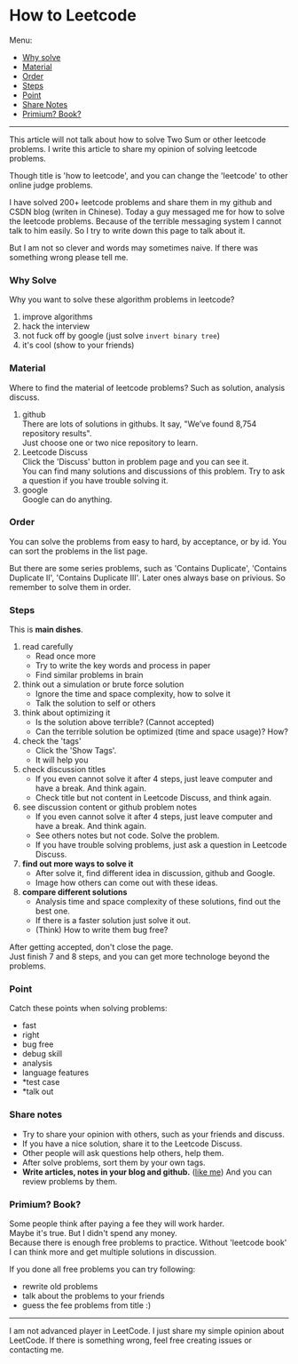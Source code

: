 How to Leetcode  
===  
  
Menu:  
  
- [Why solve](#why-solve)  
- [Material](#material)  
- [Order](#order)  
- [Steps](#steps)  
- [Point](#point)  
- [Share Notes](#share-notes)  
- [Primium? Book?](#primium-book)  
  
---  
  
This article will not talk about how to solve Two Sum or other leetcode problems. I write this article to share my opinion of solving leetcode problems.  
  
Though title is 'how to leetcode', and you can change the 'leetcode' to other online judge problems.  
  
I have solved 200+ leetcode problems and share them in my github and CSDN blog (writen in Chinese). Today a guy messaged me for how to solve the leetcode problems. Because of the terrible messaging system I cannot talk to him easily. So I try to write down this page to talk about it.  
  
But I am not so clever and words may sometimes naive. If there was something wrong please tell me.  
  
  
### Why Solve  
  
Why you want to solve these algorithm problems in leetcode?  
  
1. improve algorithms  
2. hack the interview  
3. not fuck off by google (just solve `invert binary tree`)  
4. it's cool (show to your friends)  
  
### Material  
  
Where to find the material of leetcode problems? Such as solution, analysis discuss.  
  
1. github  
    There are lots of solutions in githubs. It say, "We’ve found 8,754 repository results".  
    Just choose one or two nice repository to learn.  
2. Leetcode Discuss  
    Click the 'Discuss' button in problem page and you can see it.  
    You can find many solutions and discussions of this problem. Try to ask a question if you have trouble solving it.  
3. google  
    Google can do anything.  
  
  
### Order  
  
You can solve the problems from easy to hard, by acceptance, or by id. You can sort the problems in the list page.  
  
But there are some series problems, such as 'Contains Duplicate', 'Contains Duplicate II', 'Contains Duplicate III'. Later ones always base on privious. So remember to solve them in order.  
  
  
### Steps  
  
This is **main dishes**.  
  
1. read carefully  
    - Read once more  
    - Try to write the key words and process in paper  
    - Find similar problems in brain  
2. think out a simulation or brute force solution  
    - Ignore the time and space complexity, how to solve it  
    - Talk the solution to self or others  
3. think about optimizing it  
    - Is the solution above terrible? (Cannot accepted)  
    - Can the terrible solution be optimized (time and space usage)? How?  
4. check the 'tags'  
    - Click the 'Show Tags'.  
    - It will help you  
5. check discussion titles  
    - If you even cannot solve it after 4 steps, just leave computer and have a break. And think again.  
    - Check title but not content in Leetcode Discuss, and think again.  
6. see discussion content or github problem notes  
    - If you even cannot solve it after 4 steps, just leave computer and have a break. And think again.  
    - See others notes but not code. Solve the problem.  
    - If you have trouble solving problems, just ask a question in Leetcode Discuss.  
7. **find out more ways to solve it**  
    - After solve it, find different idea in discussion, github and Google.  
    - Image how others can come out with these ideas.  
8. **compare different solutions**  
    - Analysis time and space complexity of these solutions, find out the best one.  
    - If there is a faster solution just solve it out.  
    - (Think) How to write them bug free?  
  
After getting accepted, don't close the page.  
Just finish 7 and 8 steps, and you can get more technologe beyond the problems.  
  
  
### Point  
  
Catch these points when solving problems:  
  
- fast  
- right  
- bug free  
- debug skill  
- analysis  
- language features  
- *test case  
- *talk out  
  
  
### Share notes  
  
- Try to share your opinion with others, such as your friends and discuss.  
- If you have a nice solution, share it to the Leetcode Discuss.  
- Other people will ask questions help others, help them.  
- After solve problems, sort them by your own tags.  
- **Write articles, notes in your blog and github.** ([like me](https://github.com/illuz/leetcode)) And you can review problems by them.  
  
  
### Primium? Book?  
  
Some people think after paying a fee they will work harder.  
Maybe it's true. But I didn't spend any money.   
Because there is enough free problems to practice. Without 'leetcode book' I can think more and get multiple solutions in discussion.  
  
If you done all free problems you can try following:  
  
- rewrite old problems  
- talk about the problems to your friends  
- guess the fee problems from title :)  
  
  
---  
  
I am not advanced player in LeetCode. I just share my simple opinion about LeetCode. If there is something wrong, feel free creating issues or contacting me.  
  
